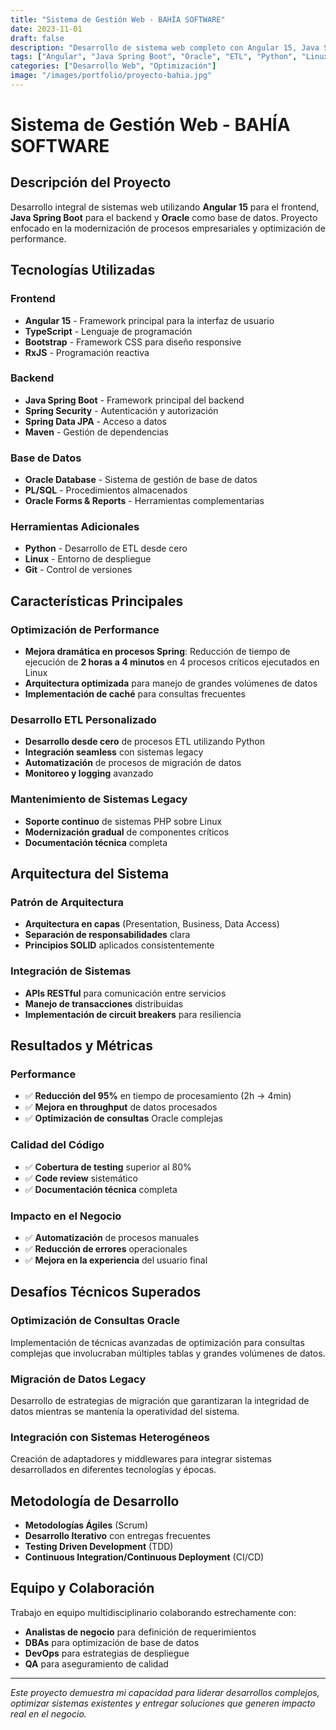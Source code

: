 ```yaml
---
title: "Sistema de Gestión Web - BAHÍA SOFTWARE"
date: 2023-11-01
draft: false
description: "Desarrollo de sistema web completo con Angular 15, Java Spring Boot y Oracle. Optimización de procesos ETL y mejoras de performance significativas."
tags: ["Angular", "Java Spring Boot", "Oracle", "ETL", "Python", "Linux"]
categories: ["Desarrollo Web", "Optimización"]
image: "/images/portfolio/proyecto-bahia.jpg"
---
```


# Sistema de Gestión Web - BAHÍA SOFTWARE

## Descripción del Proyecto

Desarrollo integral de sistemas web utilizando **Angular 15** para el frontend, **Java Spring Boot** para el backend y **Oracle** como base de datos. Proyecto enfocado en la modernización de procesos empresariales y optimización de performance.

## Tecnologías Utilizadas

### Frontend
- **Angular 15** - Framework principal para la interfaz de usuario
- **TypeScript** - Lenguaje de programación
- **Bootstrap** - Framework CSS para diseño responsive
- **RxJS** - Programación reactiva

### Backend
- **Java Spring Boot** - Framework principal del backend
- **Spring Security** - Autenticación y autorización
- **Spring Data JPA** - Acceso a datos
- **Maven** - Gestión de dependencias

### Base de Datos
- **Oracle Database** - Sistema de gestión de base de datos
- **PL/SQL** - Procedimientos almacenados
- **Oracle Forms & Reports** - Herramientas complementarias

### Herramientas Adicionales
- **Python** - Desarrollo de ETL desde cero
- **Linux** - Entorno de despliegue
- **Git** - Control de versiones

## Características Principales

### Optimización de Performance
- **Mejora dramática en procesos Spring**: Reducción de tiempo de ejecución de **2 horas a 4 minutos** en 4 procesos críticos ejecutados en Linux
- **Arquitectura optimizada** para manejo de grandes volúmenes de datos
- **Implementación de caché** para consultas frecuentes

### Desarrollo ETL Personalizado
- **Desarrollo desde cero** de procesos ETL utilizando Python
- **Integración seamless** con sistemas legacy
- **Automatización** de procesos de migración de datos
- **Monitoreo y logging** avanzado

### Mantenimiento de Sistemas Legacy
- **Soporte continuo** de sistemas PHP sobre Linux
- **Modernización gradual** de componentes críticos
- **Documentación técnica** completa

## Arquitectura del Sistema

### Patrón de Arquitectura
- **Arquitectura en capas** (Presentation, Business, Data Access)
- **Separación de responsabilidades** clara
- **Principios SOLID** aplicados consistentemente

### Integración de Sistemas
- **APIs RESTful** para comunicación entre servicios
- **Manejo de transacciones** distribuidas
- **Implementación de circuit breakers** para resiliencia

## Resultados y Métricas

### Performance
- ✅ **Reducción del 95%** en tiempo de procesamiento (2h → 4min)
- ✅ **Mejora en throughput** de datos procesados
- ✅ **Optimización de consultas** Oracle complejas

### Calidad del Código
- ✅ **Cobertura de testing** superior al 80%
- ✅ **Code review** sistemático
- ✅ **Documentación técnica** completa

### Impacto en el Negocio
- ✅ **Automatización** de procesos manuales
- ✅ **Reducción de errores** operacionales
- ✅ **Mejora en la experiencia** del usuario final

## Desafíos Técnicos Superados

### Optimización de Consultas Oracle
Implementación de técnicas avanzadas de optimización para consultas complejas que involucraban múltiples tablas y grandes volúmenes de datos.

### Migración de Datos Legacy
Desarrollo de estrategias de migración que garantizaran la integridad de datos mientras se mantenía la operatividad del sistema.

### Integración con Sistemas Heterogéneos
Creación de adaptadores y middlewares para integrar sistemas desarrollados en diferentes tecnologías y épocas.

## Metodología de Desarrollo

- **Metodologías Ágiles** (Scrum)
- **Desarrollo Iterativo** con entregas frecuentes
- **Testing Driven Development** (TDD)
- **Continuous Integration/Continuous Deployment** (CI/CD)

## Equipo y Colaboración

Trabajo en equipo multidisciplinario colaborando estrechamente con:
- **Analistas de negocio** para definición de requerimientos
- **DBAs** para optimización de base de datos
- **DevOps** para estrategias de despliegue
- **QA** para aseguramiento de calidad

---

*Este proyecto demuestra mi capacidad para liderar desarrollos complejos, optimizar sistemas existentes y entregar soluciones que generen impacto real en el negocio.*
